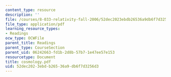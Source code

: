 ```yaml
---
content_type: resource
description: ''
file: /courses/8-033-relativity-fall-2006/52dec2023ebdb26536a9db6f7d3256d3_cosmology.pdf
file_type: application/pdf
learning_resource_types:
- Readings
ocw_type: OCWFile
parent_title: Readings
parent_type: CourseSection
parent_uid: 06242663-fd1b-2d8b-57b7-1e47ee57e153
resourcetype: Document
title: cosmology.pdf
uid: 52dec202-3ebd-b265-36a9-db6f7d3256d3
---
```

